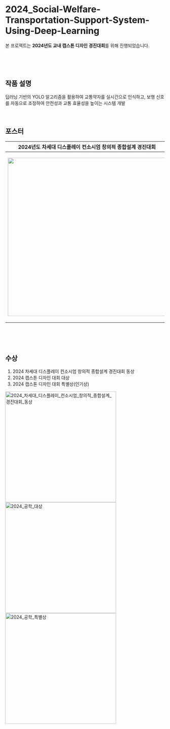 # 2024_Social-Welfare-Transportation-Support-System-Using-Deep-Learning
본 프로젝트는 **2024년도 교내 캡스톤 디자인 경진대회**를 위해 진행되었습니다.
  
<br>
<br>
<br>

## 작품 설명
딥러닝 기반의 YOLO 알고리즘을 활용하여 교통약자를 실시간으로 인식하고, 보행 신호를 자동으로 조정하여 안전성과 교통 효율성을 높이는 시스템 개발
<br>
<br>
<br>
  
## 포스터
| 2024년도 차세대 디스플레이 컨소시엄 창의적 종합설계 경진대회 | 2024년도 교내 캡스톤 디자인 경진대회 |
| -------------------------------------------------------- | ----------------------------------- |
| <p align="center"> <img height="500" src="https://github.com/user-attachments/assets/718361db-f205-48ce-88f1-b90743a76749" /> </p> | <p align="center"> <img height="500" src="https://github.com/user-attachments/assets/e67c0bef-180e-4b8b-96d1-d8d6b28b51f2" /> </p> |
<br>
<br>
<br>

## 수상
1. 2024 차세대 디스플레이 컨소시엄 창의적 종합설계 경진대회 동상
2. 2024 캡스톤 디자인 대회 대상
3. 2024 캡스톤 디자인 대회 특별상(인기상)
   
<p align="left">
  <img height="350" alt="2024_차세대_디스플레이_컨소시엄_창의적_종합설계_경진대회_동상" src="https://github.com/user-attachments/assets/6072183f-1f97-4626-99be-c884e71a6806" />
  <img height="350" alt="2024_공학_대상" src="https://github.com/user-attachments/assets/b193fd18-f6ac-479f-8165-ccb8253236c4" />
  <img height="350" alt="2024_공학_특별상" src="https://github.com/user-attachments/assets/9520aabc-1cb4-4256-98af-1d80167b6176" />
</p>






